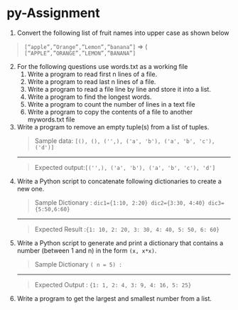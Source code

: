 # py-Assignment

1.  Convert the following list of fruit names into upper case as shown below
   > `[“apple”,”Orange”,”Lemon”,”banana”]` => 
   > ( `[“APPLE”,”ORANGE”,”LEMON”,”BANANA”]` 
2.  For the following questions use words.txt as a working file 
    1.  Write a program to read first n lines of a file. 
    2.  Write a program to read last n lines of a file. 
    3.  Write a program to read a file line by line and store it into a list. 
    4.  Write a program to find the longest words. 
    5.  Write a program to count the number of lines in a text file 
    6.  Write a program to copy the contents of a file to another mywords.txt file 
3.  Write a program to remove an empty tuple(s) from a list of tuples. 
    >  Sample data: `[(), (), ('',), ('a', 'b'), ('a', 'b', 'c'), ('d')] `
    ---
    >  Expected output:` [('',), ('a', 'b'), ('a', 'b', 'c'), 'd'] `
3.  Write a Python script to concatenate following dictionaries to create a new one. 
    >   Sample Dictionary : `dic1={1:10, 2:20} dic2={3:30, 4:40} dic3={5:50,6:60} `
    ---
    >   Expected Result :` {1: 10, 2: 20, 3: 30, 4: 40, 5: 50, 6: 60} `
4.  Write a Python script to generate and print a dictionary
    that contains a number (between 1 and n) in the form `(x, x*x)`. 
    >  Sample Dictionary `( n = 5) : `
    ---
    >  Expected Output : `{1: 1, 2: 4, 3: 9, 4: 16, 5: 25} `
5.  Write a program to get the largest and smallest number from a list.
